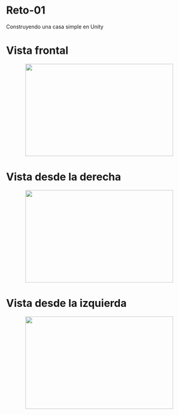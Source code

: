# Reto-01
Construyendo una casa simple en Unity
##

# Vista frontal
<p align="center">
  <img src="https://github.com/user-attachments/assets/577680e6-21bf-444c-ac36-e2b732d0d93d" width="400" height="250">
</p>

##
# Vista desde la derecha
<p align="center">
  <img src="https://github.com/user-attachments/assets/ec807e0a-f4c9-4785-8cf1-ee0b340611f2" width="400" height="250">
</p>

##
# Vista desde la izquierda
<p align="center">
  <img src="https://github.com/user-attachments/assets/9adbde7d-52b7-4ebe-b857-deb9b698aef3" width="400" height="250">
</p>


